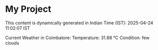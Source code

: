 # My Project

This content is dynamically generated in Indian Time (IST): 2025-04-24 11:02:07 IST


Current Weather in Coimbatore:
Temperature: 31.88 °C
Condition: few clouds
